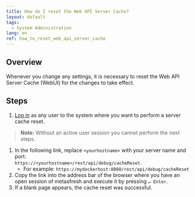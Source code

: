 ```yaml
---
title: How do I reset the Web API Server Cache?
layout: default
tags:
  - System Administration
lang: en
ref: how_to_reset_web_api_server_cache
---
```


## Overview
Whenever you change any settings, it is necessary to reset the Web API Server Cache (WebUI) for the changes to take effect.

## Steps
1. [Log in](../../webui_collection/EN/Login) as any user to the system where you want to perform a server cache reset.
 > **Note:** Without an active user session you cannot perform the next steps.

1. In the following link, replace `<yourhostname>` with your server name and port:<br>`https://<yourhostname>/rest/api/debug/cacheReset`.
    - For example: `https://mydockerhost:8080/rest/api/debug/cacheReset`
1. Copy the link into the address bar of the browser where you have an open session of metasfresh and execute it by pressing `↵ Enter`.
1. If a blank page appears, the cache reset was successful.
